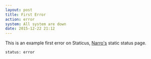 ```yaml
---
layout: post
title: First Error
action: error
system: All system are down
date: 2015-12-22 21:12
---
```


This is an example first error on Staticus, [Narro's](//narro.co) static status page.

```
status: error
```
